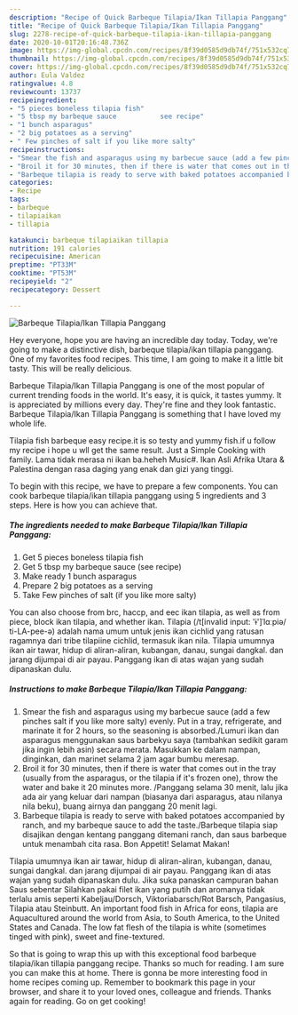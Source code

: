 ```yaml
---
description: "Recipe of Quick Barbeque Tilapia/Ikan Tillapia Panggang"
title: "Recipe of Quick Barbeque Tilapia/Ikan Tillapia Panggang"
slug: 2278-recipe-of-quick-barbeque-tilapia-ikan-tillapia-panggang
date: 2020-10-01T20:16:48.736Z
image: https://img-global.cpcdn.com/recipes/8f39d0585d9db74f/751x532cq70/barbeque-tilapiaikan-tillapia-panggang-recipe-main-photo.jpg
thumbnail: https://img-global.cpcdn.com/recipes/8f39d0585d9db74f/751x532cq70/barbeque-tilapiaikan-tillapia-panggang-recipe-main-photo.jpg
cover: https://img-global.cpcdn.com/recipes/8f39d0585d9db74f/751x532cq70/barbeque-tilapiaikan-tillapia-panggang-recipe-main-photo.jpg
author: Eula Valdez
ratingvalue: 4.8
reviewcount: 13737
recipeingredient:
- "5 pieces boneless tilapia fish"
- "5 tbsp my barbeque sauce           see recipe"
- "1 bunch asparagus"
- "2 big potatoes as a serving"
- " Few pinches of salt if you like more salty"
recipeinstructions:
- "Smear the fish and asparagus using my barbecue sauce (add a few pinches salt if you like more salty) evenly. Put in a tray, refrigerate, and marinate it for 2 hours, so the seasoning is absorbed./Lumuri ikan dan asparagus menggunakan saus barbekyu saya (tambahkan sedikit garam jika ingin lebih asin) secara merata. Masukkan ke dalam nampan, dinginkan, dan marinet selama 2 jam agar bumbu meresap."
- "Broil it for 30 minutes, then if there is water that comes out in the tray (usually from the asparagus, or the tilapia if it&#39;s frozen one), throw the water and bake it 20 minutes more. /Panggang selama 30 menit, lalu jika ada air yang keluar dari nampan (biasanya dari asparagus, atau nilanya nila beku), buang airnya dan panggang 20 menit lagi."
- "Barbeque tilapia is ready to serve with baked potatoes accompanied by ranch, and my barbeque sauce to add the taste./Barbeque tilapia siap disajikan dengan kentang panggang ditemani ranch, dan saus barbeque untuk menambah cita rasa. Bon Appetit! Selamat Makan!"
categories:
- Recipe
tags:
- barbeque
- tilapiaikan
- tillapia

katakunci: barbeque tilapiaikan tillapia 
nutrition: 191 calories
recipecuisine: American
preptime: "PT33M"
cooktime: "PT53M"
recipeyield: "2"
recipecategory: Dessert

---
```



![Barbeque Tilapia/Ikan Tillapia Panggang](https://img-global.cpcdn.com/recipes/8f39d0585d9db74f/751x532cq70/barbeque-tilapiaikan-tillapia-panggang-recipe-main-photo.jpg)

Hey everyone, hope you are having an incredible day today. Today, we're going to make a distinctive dish, barbeque tilapia/ikan tillapia panggang. One of my favorites food recipes. This time, I am going to make it a little bit tasty. This will be really delicious.

Barbeque Tilapia/Ikan Tillapia Panggang is one of the most popular of current trending foods in the world. It's easy, it is quick, it tastes yummy. It is appreciated by millions every day. They're fine and they look fantastic. Barbeque Tilapia/Ikan Tillapia Panggang is something that I have loved my whole life.

Tilapia fish barbeque easy recipe.it is so testy and yummy fish.if u follow my recipe i hope u wll get the same result. Just a Simple Cooking with family. Lama tidak merasa ni ikan ba.heheh Music#. Ikan Asli Afrika Utara &amp; Palestina dengan rasa daging yang enak dan gizi yang tinggi.


To begin with this recipe, we have to prepare a few components. You can cook barbeque tilapia/ikan tillapia panggang using 5 ingredients and 3 steps. Here is how you can achieve that.

<!--inarticleads1-->

##### The ingredients needed to make Barbeque Tilapia/Ikan Tillapia Panggang:

1. Get 5 pieces boneless tilapia fish
1. Get 5 tbsp my barbeque sauce           (see recipe)
1. Make ready 1 bunch asparagus
1. Prepare 2 big potatoes as a serving
1. Take  Few pinches of salt (if you like more salty)


You can also choose from brc, haccp, and eec ikan tilapia, as well as from piece, block ikan tilapia, and whether ikan. Tilapia (/t[invalid input: &#39;ɨ&#39;]ˈlɑːpiə/ ti-LA-pee-ə) adalah nama umum untuk jenis ikan cichlid yang ratusan ragamnya dari tribe tilapiine cichlid, termasuk ikan nila. Tilapia umumnya ikan air tawar, hidup di aliran-aliran, kubangan, danau, sungai dangkal. dan jarang dijumpai di air payau. Panggang ikan di atas wajan yang sudah dipanaskan dulu. 

<!--inarticleads2-->

##### Instructions to make Barbeque Tilapia/Ikan Tillapia Panggang:

1. Smear the fish and asparagus using my barbecue sauce (add a few pinches salt if you like more salty) evenly. Put in a tray, refrigerate, and marinate it for 2 hours, so the seasoning is absorbed./Lumuri ikan dan asparagus menggunakan saus barbekyu saya (tambahkan sedikit garam jika ingin lebih asin) secara merata. Masukkan ke dalam nampan, dinginkan, dan marinet selama 2 jam agar bumbu meresap.
1. Broil it for 30 minutes, then if there is water that comes out in the tray (usually from the asparagus, or the tilapia if it&#39;s frozen one), throw the water and bake it 20 minutes more. /Panggang selama 30 menit, lalu jika ada air yang keluar dari nampan (biasanya dari asparagus, atau nilanya nila beku), buang airnya dan panggang 20 menit lagi.
1. Barbeque tilapia is ready to serve with baked potatoes accompanied by ranch, and my barbeque sauce to add the taste./Barbeque tilapia siap disajikan dengan kentang panggang ditemani ranch, dan saus barbeque untuk menambah cita rasa. Bon Appetit! Selamat Makan!


Tilapia umumnya ikan air tawar, hidup di aliran-aliran, kubangan, danau, sungai dangkal. dan jarang dijumpai di air payau. Panggang ikan di atas wajan yang sudah dipanaskan dulu. Jika suka panaskan campuran bahan Saus sebentar Silahkan pakai filet ikan yang putih dan aromanya tidak terlalu amis seperti Kabeljau/Dorsch, Viktoriabarsch/Rot Barsch, Pangasius, Tilapia atau Steinbutt. An important food fish in Africa for eons, tilapia are Aquacultured around the world from Asia, to South America, to the United States and Canada. The low fat flesh of the tilapia is white (sometimes tinged with pink), sweet and fine-textured. 

So that is going to wrap this up with this exceptional food barbeque tilapia/ikan tillapia panggang recipe. Thanks so much for reading. I am sure you can make this at home. There is gonna be more interesting food in home recipes coming up. Remember to bookmark this page in your browser, and share it to your loved ones, colleague and friends. Thanks again for reading. Go on get cooking!
